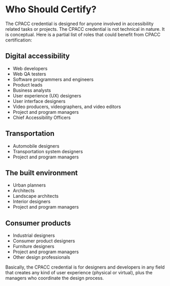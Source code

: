 # Who Should Certify?

The CPACC credential is designed for anyone involved in accessibility related tasks or projects. The CPACC credential is not technical in nature. It is conceptual. Here is a partial list of roles that could benefit from CPACC certification:

##  Digital accessibility

- Web developers
- Web QA testers
- Software programmers and engineers
- Product leads
- Business analysts
- User experience (UX) designers
- User interface designers
- Video producers, videographers, and video editors
- Project and program managers
- Chief Accessibility Officers

## Transportation

- Automobile designers
- Transportation system designers
- Project and program managers

## The built environment

- Urban planners
- Architects
- Landscape architects
- Interior designers
- Project and program managers

## Consumer products

- Industrial designers
- Consumer product designers
- Furniture designers
- Project and program managers
- Other design professionals

Basically, the CPACC credential is for designers and developers in any field that creates any kind of user experience (physical or virtual), plus the managers who coordinate the design process.
